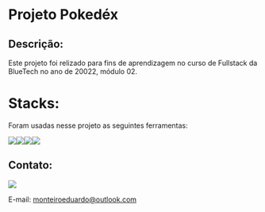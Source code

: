 # Projeto Pokedéx

## Descrição:
Este projeto foi relizado para fins de aprendizagem no curso de Fullstack da BlueTech no ano de 20022, módulo 02.

# Stacks:
Foram usadas nesse projeto as seguintes ferramentas:

<div style="display: flex">
    <img src="https://img.icons8.com/color/144/000000/javascript--v1.png"/>
    <img src="https://img.icons8.com/ios-filled/150/00000/css3.png"/>
    <img src="https://img.icons8.com/color/144/000000/html-5--v2.png"/>
    <img src="https://img.icons8.com/color/144/000000/nodejs.png"/>
</div>

## Contato:
<a href="https://www.linkedin.com/in/eduardo-monteiro-39643b22a/" target="_blanck">
<img src="https://img.icons8.com/fluency/48/000000/linkedin.png"/>
</a>

E-mail: monteiroeduardo@outlook.com



